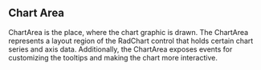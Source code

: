 ## Chart Area
ChartArea is the place, where the chart graphic is drawn. The ChartArea represents a layout region of the RadChart control that holds certain chart series and axis data. Additionally, the ChartArea exposes events for customizing the tooltips and making the chart more interactive.